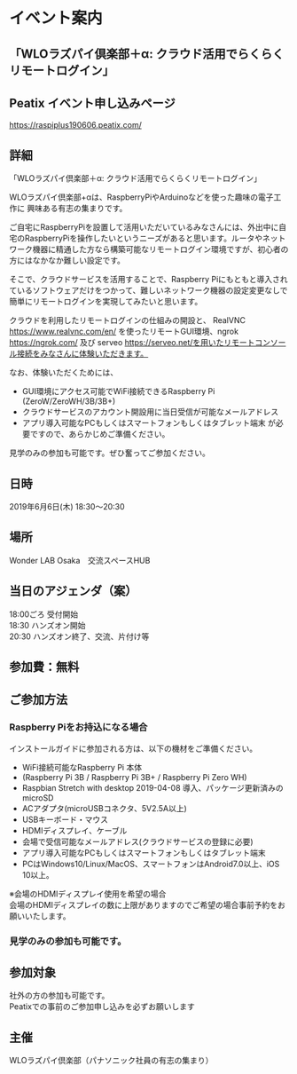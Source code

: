 # イベント案内
## 「WLOラズパイ倶楽部＋α: クラウド活用でらくらくリモートログイン」

## Peatix イベント申し込みページ
https://raspiplus190606.peatix.com/

## 詳細
「WLOラズパイ倶楽部＋α: クラウド活用でらくらくリモートログイン」

WLOラズパイ倶楽部+αは、RaspberryPiやArduinoなどを使った趣味の電子工作に 興味ある有志の集まりです。

ご自宅にRaspberryPiを設置して活用いただいているみなさんには、外出中に自宅のRaspberryPiを操作したいというニーズがあると思います。ルータやネットワーク機器に精通した方なら構築可能なリモートログイン環境ですが、初心者の方にはなかなか難しい設定です。

そこで、クラウドサービスを活用することで、Raspberry Piにもともと導入されているソフトウェアだけをつかって、難しいネットワーク機器の設定変更なしで簡単にリモートログインを実現してみたいと思います。

クラウドを利用したリモートログインの仕組みの開設と、
RealVNC https://www.realvnc.com/en/ を使ったリモートGUI環境、ngrok https://ngrok.com/ 及び serveo https://serveo.net/を用いたリモートコンソール接続をみなさんに体験いただきます。

なお、体験いただくためには、
 * GUI環境にアクセス可能でWiFi接続できるRaspberry Pi (ZeroW/ZeroWH/3B/3B+)
 * クラウドサービスのアカウント開設用に当日受信が可能なメールアドレス
 * アプリ導入可能なPCもしくはスマートフォンもしくはタブレット端末
が必要ですので、あらかじめご準備ください。

見学のみの参加も可能です。ぜひ奮ってご参加ください。

## 日時
2019年6月6日(木) 18:30～20:30 <br>

## 場所
Wonder LAB Osaka　交流スペースHUB <br>

## 当日のアジェンダ（案）　<br>
18:00ごろ 受付開始<br>
18:30 ハンズオン開始<br>
20:30 ハンズオン終了、交流、片付け等<br>

## 参加費：無料

## ご参加方法
### Raspberry Piをお持込になる場合

インストールガイドに参加される方は、以下の機材をご準備ください。
 * WiFi接続可能なRaspberry Pi 本体
  * (Raspberry Pi 3B / Raspberry Pi 3B+ / Raspberry Pi Zero WH)
 * Raspbian Stretch with desktop 2019-04-08 導入、パッケージ更新済みのmicroSD
 * ACアダプタ(microUSBコネクタ、5V2.5A以上)
 * USBキーボード・マウス
 * HDMIディスプレイ、ケーブル
 * 会場で受信可能なメールアドレス(クラウドサービスの登録に必要)
 * アプリ導入可能なPCもしくはスマートフォンもしくはタブレット端末
  * PCはWindows10/Linux/MacOS、スマートフォンはAndroid7.0以上、iOS 10以上。

※会場のHDMIディスプレイ使用を希望の場合<br>
会場のHDMIディスプレイの数に上限がありますのでご希望の場合事前予約をお願いいたします。

### 見学のみの参加も可能です。

## 参加対象
社外の方の参加も可能です。 <br>
Peatixでの事前のご参加申し込みを必ずお願いします<br>

## 主催
WLOラズパイ倶楽部（パナソニック社員の有志の集まり）<br>
